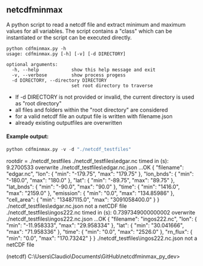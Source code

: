 ## netcdfminmax

A python script to read a netcdf file and extract minimum and maximum values for all variables. The script contains a "class" which can be instantiated or the script can be executed directly.
``` pythyon
python cdfminmax.py -h
usage: cdfminmax.py [-h] [-v] [-d DIRECTORY]

optional arguments:
  -h, --help            show this help message and exit
  -v, --verbose         show process progess
  -d DIRECTORY, --directory DIRECTORY
                        set root directory to traverse
```

- If -d DIRECTORY is not provided or invalid, the current directory is used as "root directory"
- all files and folders within the "root directory" are considered
- for a valid netcdf file an output file is written with filename.json
- already existing outputfiles are overwritten


#### Example output:

``` python
python cdfminmax.py -v -d "./netcdf_testfiles"
```
rootdir = ./netcdf_testfiles
./netcdf_testfiles\edgar.nc
timed in (s): 9.2700533
overwrite ./netcdf_testfiles\edgar.nc.json ...OK
{
   "filename": "edgar.nc",
   "lon": {
      "min": "-179.75",
      "max": "179.75"
   },
   "lon_bnds": {
      "min": "-180.0",
      "max": "180.0"
   },
   "lat": {
      "min": "-89.75",
      "max": "89.75"
   },
   "lat_bnds": {
      "min": "-90.0",
      "max": "90.0"
   },
   "time": {
      "min": "1416.0",
      "max": "2159.0"
   },
   "emission": {
      "min": "0.0",
      "max": "134.85986"
   },
   "cell_area": {
      "min": "13487115.0",
      "max": "3091058400.0"
   }
}
./netcdf_testfiles\edgar.nc.json not a netCDF file
./netcdf_testfiles\ingos222.nc
timed in (s): 0.7397349000000002
overwrite ./netcdf_testfiles\ingos222.nc.json ...OK
{
   "filename": "ingos222.nc",
   "lon": {
      "min": "-11.958333",
      "max": "29.958334"
   },
   "lat": {
      "min": "30.041666",
      "max": "71.958336"
   },
   "time": {
      "min": "0.0",
      "max": "2526.0"
   },
   "rn_flux": {
      "min": "0.0",
      "max": "170.73242"
   }
}
./netcdf_testfiles\ingos222.nc.json not a netCDF file

(netcdf) C:\Users\Claudio\Documents\GitHub\netcdfminmax_py_dev>
